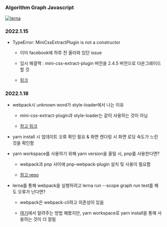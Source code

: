 ### Algorithm Graph Javascript

[![lerna](https://img.shields.io/badge/maintained%20with-lerna-cc00ff.svg)](https://lerna.js.org/)

### 2022.1.15 

- TypeError: MiniCssExtractPlugin is not a constructor 

    - 이미 facebook에 하루 전 올라와 있던 issue 

    - 임시 해결책 : mini-css-extract-plugin 버전을 2.4.5 버전으로 다운그레이드할 것 

    - [링크](https://github.com/facebook/create-react-app/issues/11930)

### 2022.1.18

- webpack시 unknown word가 style-loader에서 나는 이유 

    - mini-css-extract-plugin과 style-loader는 같이 사용하는 것이 아님 

    - [참고 링크](https://webpack.js.org/plugins/mini-css-extract-plugin/#recommend)

- yarn install 시 업데이트 오류 확인 필요 & 화면 렌더링 시 화면 로딩 속도가 느린 것을 확인함 

- yarn workspace를 사용하기 위해 yarn version을 올릴 시, pnp를 사용한다면?
 
  - webpack과 pnp 사이에 pnp-webpack-plugin 설치 및 사용이 필요함 

  - [참고 repo](https://github.com/arcanis/pnp-webpack-plugin)

- lerna를 통해 webpack을 실행하려고 lerna run --scope graph run test를 해도 오류가 난다면?

  - webpack은 webpack-cli하고 의존성이 있음 

  - [여기](https://github.com/yarnpkg/berry/issues/556)에서 알려주는 방법 해봤지만, yarn workspace로 yarn install을 통해 사용하는 것이 더 잘됨
